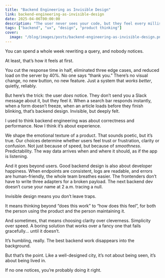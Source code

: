 ```yaml
---
title: "Backend Engineering as Invisible Design"
link: backend-engineering-as-invisible-design
date: 2025-04-06T00:00:00
description: "The user never sees your code, but they feel every millisecond of it."
tags: ["backend", "ux", "design", "product thinking"]
cover:
  image: "/blog/images/posts/backend-engineering-as-invisible-design.png"
---
```

You can spend a whole week rewriting a query, and nobody notices.

At least, that’s how it feels at first.

You cut the response time in half, eliminated three edge cases, and reduced load on the server by 40%. No one says “thank you.” There’s no visual change, no new button, no new feature. Just a system that *works better*, quietly, reliably.

But here’s the trick: the user *does* notice. They don’t send you a Slack message about it, but they feel it. When a search bar responds instantly, when a form doesn’t freeze, when an article loads before they finish blinking, that’s backend design. Invisible, but deeply felt.

I used to think backend engineering was about correctness and performance. Now I think it’s about experience.

We shape the emotional texture of a product. That sounds poetic, but it’s true. Our choices determine whether users feel trust or frustration, clarity or confusion. Not just because of speed, but because of *smoothness*. Predictability. The way data arrives when and where it should, as if the app is listening.

And it goes beyond users. Good backend design is also about developer happiness. When endpoints are consistent, logs are readable, and errors are human-friendly, the whole team breathes easier. The frontenders don’t have to write three adapters for a broken payload. The next backend dev doesn’t curse your name at 2 a.m. tracing a null.

Invisible design means you don’t leave traps.

It means thinking beyond “does this work” to “how does this feel”, for both the person using the product and the person maintaining it.

And sometimes, that means choosing clarity over cleverness. Simplicity over speed. A boring solution that works over a fancy one that fails gracefully... until it doesn’t.

It’s humbling, really. The best backend work disappears into the background.

But that’s the point. Like a well-designed city, it’s not about being seen, it’s about being lived in.

If no one notices, you’re probably doing it right.